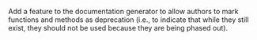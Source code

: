 Add a feature to the documentation generator
to allow authors to mark functions and methods as <g key="deprecation">deprecation</g>
(i.e., to indicate that while they still exist,
they should not be used because they are being phased out).
